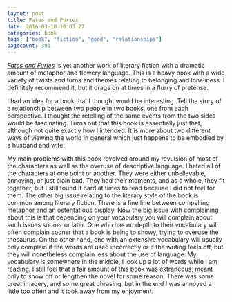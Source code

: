 ```yaml
---
layout: post
title: Fates and Furies
date: 2016-03-10 10:03:27
categories: book
tags: ["book", "fiction", "good", "relationships"]
pagecount: 391
---
```


[*Fates and Furies*][fates-amazon] is yet another work of
literary fiction with a dramatic amount of metaphor and flowery
language. This is a heavy book with a wide variety of twists
and turns and themes relating to belonging and loneliness. I definitely
recommend it, but it drags on at times in a flurry of pretense.

I had an idea for a book that I thought would be interesting. Tell the story
of a relationship between two people in two books, one from each perspective.
I thought the retelling of the same events from the two sides would be
fascinating. Turns out that this book is essentially just that, although
not quite exactly how I intended. It is more about two different ways of viewing
the world in general which just happens to be embodied by a husband and wife.

My main problems with this book revolved around my revulsion of most of the
characters as well as the overuse of descriptive language. I hated all
of the characters at one point or another. They were either unbelievable,
annoying, or just plain bad. They had their moments, and as a whole, they
fit together, but I still found it hard at times to read because I did
not feel for them. The other big issue relating to the literary style of
the book is common among literary fiction. There is a fine line between
compelling metaphor and an ostentatious display. Now the big issue with
complaining about this is that depending on your vocabulary you will complain
about such issues sooner or later. One who has no depth to their vocabulary will
often complain sooner that a book is being to showy, trying to overuse the
thesaurus. On the other hand, one with an extensive vocabulary will usually
only complain if the words are used incorrectly or if the writing feels off,
but they will nonetheless complain less about the use of language. My vocabulary
is somewhere in the middle, I look up a lot of words while I am reading.
I still feel that a fair amount of this book was extraneous, meant only
to show off or lengthen the novel for some reason. There was some great
imagery, and some great phrasing, but in the end I was annoyed a little too
often and it took away from my enjoyment.

[fates-amazon]:     http://amzn.com/B00SI0B5VW

